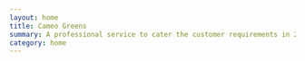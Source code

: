 ```yaml
---
layout: home
title: Cameo Greens
summary: A professional service to cater the customer requirements in 2 distinct domains (Architecture and Programming)
category: home
---
```

